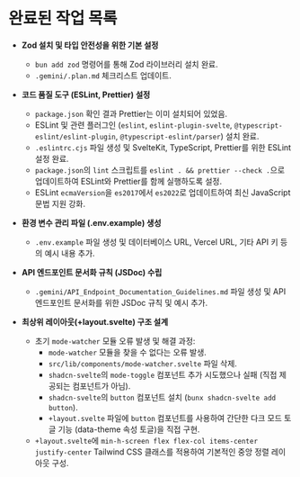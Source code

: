 # 완료된 작업 목록

- **Zod 설치 및 타입 안전성을 위한 기본 설정**
  - `bun add zod` 명령어를 통해 Zod 라이브러리 설치 완료.
  - `.gemini/.plan.md` 체크리스트 업데이트.

- **코드 품질 도구 (ESLint, Prettier) 설정**
  - `package.json` 확인 결과 Prettier는 이미 설치되어 있었음.
  - ESLint 및 관련 플러그인 (`eslint`, `eslint-plugin-svelte`, `@typescript-eslint/eslint-plugin`, `@typescript-eslint/parser`) 설치 완료.
  - `.eslintrc.cjs` 파일 생성 및 SvelteKit, TypeScript, Prettier를 위한 ESLint 설정 완료.
  - `package.json`의 `lint` 스크립트를 `eslint . && prettier --check .`으로 업데이트하여 ESLint와 Prettier를 함께 실행하도록 설정.
  - ESLint `ecmaVersion`을 `es2017`에서 `es2022`로 업데이트하여 최신 JavaScript 문법 지원 강화.

- **환경 변수 관리 파일 (.env.example) 생성**
  - `.env.example` 파일 생성 및 데이터베이스 URL, Vercel URL, 기타 API 키 등의 예시 내용 추가.

- **API 엔드포인트 문서화 규칙 (JSDoc) 수립**
  - `.gemini/API_Endpoint_Documentation_Guidelines.md` 파일 생성 및 API 엔드포인트 문서화를 위한 JSDoc 규칙 및 예시 추가.

- **최상위 레이아웃(+layout.svelte) 구조 설계**
  - 초기 `mode-watcher` 모듈 오류 발생 및 해결 과정:
    - `mode-watcher` 모듈을 찾을 수 없다는 오류 발생.
    - `src/lib/components/mode-watcher.svelte` 파일 삭제.
    - `shadcn-svelte`의 `mode-toggle` 컴포넌트 추가 시도했으나 실패 (직접 제공되는 컴포넌트가 아님).
    - `shadcn-svelte`의 `button` 컴포넌트 설치 (`bunx shadcn-svelte add button`).
    - `+layout.svelte` 파일에 `button` 컴포넌트를 사용하여 간단한 다크 모드 토글 기능 (data-theme 속성 토글)을 직접 구현.
  - `+layout.svelte`에 `min-h-screen flex flex-col items-center justify-center` Tailwind CSS 클래스를 적용하여 기본적인 중앙 정렬 레이아웃 구성.

